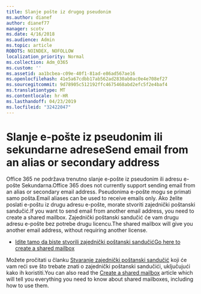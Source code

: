 ```yaml
---
title: Slanje pošte iz drugog pseudonim
ms.author: dianef
author: dianef77
manager: scotv
ms.date: 4/16/2018
ms.audience: Admin
ms.topic: article
ROBOTS: NOINDEX, NOFOLLOW
localization_priority: Normal
ms.collection: Adm_O365
ms.custom: ''
ms.assetid: aa1bcbea-c09e-40f1-81ad-e86ad567ae16
ms.openlocfilehash: 41e5a67cdbb17ab562ad2830ab0ac0e4e708ef27
ms.sourcegitcommit: 9d78905c512192ffc4675468abd2efc5f2e4baf4
ms.translationtype: MT
ms.contentlocale: hr-HR
ms.lasthandoff: 04/23/2019
ms.locfileid: "32422047"
---
```

# <a name="send-email-from-an-alias-or-secondary-address"></a><span data-ttu-id="78393-102">Slanje e-pošte iz pseudonim ili sekundarne adrese</span><span class="sxs-lookup"><span data-stu-id="78393-102">Send email from an alias or secondary address</span></span>

<span data-ttu-id="78393-103">Office 365 ne podržava trenutno slanje e-pošte iz pseudonim ili adresu e-pošte Sekundarna.</span><span class="sxs-lookup"><span data-stu-id="78393-103">Office 365 does not currently support sending email from an alias or secondary email address.</span></span> <span data-ttu-id="78393-104">Pseudonima e-pošte mogu se primati samo pošta.</span><span class="sxs-lookup"><span data-stu-id="78393-104">Email aliases can be used to receive emails only.</span></span> <span data-ttu-id="78393-105">Ako želite poslati e-poštu iz drugu adresu e-pošte, morate stvoriti zajednički poštanski sandučić.</span><span class="sxs-lookup"><span data-stu-id="78393-105">If you want to send email from another email address, you need to create a shared mailbox.</span></span> <span data-ttu-id="78393-106">Zajednički poštanski sandučić će vam drugu adresu e-pošte bez potrebe drugu licencu.</span><span class="sxs-lookup"><span data-stu-id="78393-106">The shared mailbox will give you another email address, without requiring another license.</span></span> 
  
- [<span data-ttu-id="78393-107">Idite tamo da biste stvorili zajednički poštanski sandučić</span><span class="sxs-lookup"><span data-stu-id="78393-107">Go here to create a shared mailbox</span></span>](https://portal.office.com/AdminPortal/Home#/AssistedGuide/addemailoptions)
    
<span data-ttu-id="78393-108">Možete pročitati u članku [Stvaranje zajednički poštanski sandučić](https://support.office.com/article/871a246d-3acd-4bba-948e-5de8be0544c9) koji će vam reći sve što trebate znati o zajednički poštanski sandučići, uključujući kako ih koristiti.</span><span class="sxs-lookup"><span data-stu-id="78393-108">You can also read the [Create a shared mailbox](https://support.office.com/article/871a246d-3acd-4bba-948e-5de8be0544c9) article which will tell you everything you need to know about shared mailboxes, including how to use them.</span></span> 
  

